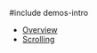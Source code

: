 #include demos-intro

- [Overview](https://js.devexpress.com/Demos/WidgetsGallery/Demo/Popup/Overview/)
- [Scrolling](https://js.devexpress.com/Demos/WidgetsGallery/Demo/Popup/Scrolling/)